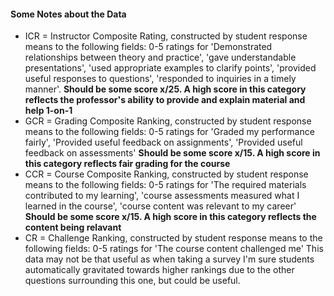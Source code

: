 #### Some Notes about the Data
- ICR = Instructor Composite Rating, constructed by student response means to the following fields: 0-5 ratings for 'Demonstrated relationships between theory and practice', 'gave understandable presentations', 'used appropriate examples to clarify points', 'provided useful responses to questions', 'responded to inquiries in a timely manner'. **Should be some score x/25. A high score in this category reflects the professor's ability to provide and explain material and help 1-on-1**
- GCR = Grading Composite Ranking, constructed by student response means to the following fields: 0-5 ratings for 'Graded my performance fairly', 'Provided useful feedback on assignments', 'Provided useful feedback on assessments' **Should be some score x/15. A high score in this category reflects fair grading for the course**
- CCR = Course Composite Ranking, constructed by student response means to the following fields: 0-5 ratings for 'The required materials contributed to my learning', 'course assessments measured what I learned in the course', 'course content was relevant to my career' **Should be some score x/15. A high score in this category reflects the content being relavant**
- CR = Challenge Ranking, constructed by student response means to the following fields: 0-5 ratings for 'The course content challenged me' This data may not be that useful as when taking a survey I'm sure students automatically gravitated towards higher rankings due to the other questions surrounding this one, but could be useful.
